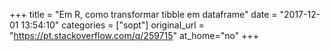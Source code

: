+++
title = "Em R, como transformar tibble em dataframe"
date = "2017-12-01 13:54:10"
categories = ["sopt"]
original_url = "https://pt.stackoverflow.com/q/259715"
at_home="no"
+++

